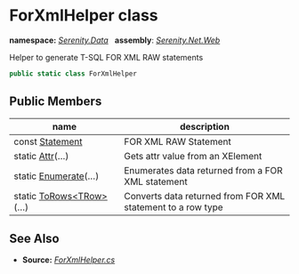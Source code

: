 # ForXmlHelper class
**namespace:** *[Serenity.Data](../README.md#serenity.data-namespace)*   **assembly**: *[Serenity.Net.Web](../README.md)*

Helper to generate T-SQL FOR XML RAW statements

```csharp
public static class ForXmlHelper
```

## Public Members

| name | description |
| --- | --- |
| const [Statement](ForXmlHelper/Statement.md) | FOR XML RAW Statement |
| static [Attr](ForXmlHelper/Attr.md)(…) | Gets attr value from an XElement |
| static [Enumerate](ForXmlHelper/Enumerate.md)(…) | Enumerates data returned from a FOR XML statement |
| static [ToRows&lt;TRow&gt;](ForXmlHelper/ToRows.md)(…) | Converts data returned from FOR XML statement to a row type |

## See Also

* **Source:** *[ForXmlHelper.cs](https://github.com/serenity-is/Serenity/blob/master/src/Serenity.Net.Web/Mvc/ForXmlHelper.cs)*